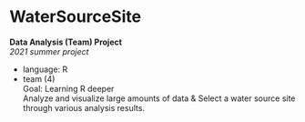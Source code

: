 # WaterSourceSite 
**Data Analysis (Team) Project**  
*2021 summer project* 
- language: R 
- team (4)  
Goal: Learning R deeper   
Analyze and visualize large amounts of data & Select a water source site through various analysis results.  
